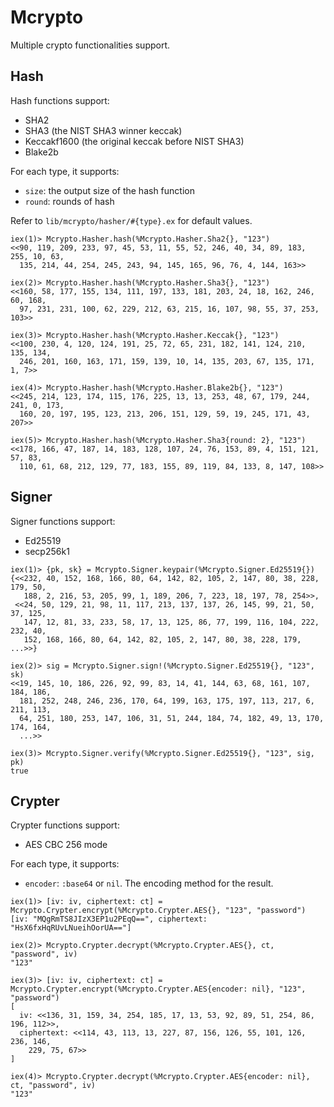 # Mcrypto

Multiple crypto functionalities support.

## Hash

Hash functions support:

- SHA2
- SHA3 (the NIST SHA3 winner keccak)
- Keccakf1600 (the original keccak before NIST SHA3)
- Blake2b

For each type, it supports:

- `size`: the output size of the hash function
- `round`: rounds of hash

Refer to `lib/mcrypto/hasher/#{type}.ex` for default values.

```
iex(1)> Mcrypto.Hasher.hash(%Mcrypto.Hasher.Sha2{}, "123")
<<90, 119, 209, 233, 97, 45, 53, 11, 55, 52, 246, 40, 34, 89, 183, 255, 10, 63,
  135, 214, 44, 254, 245, 243, 94, 145, 165, 96, 76, 4, 144, 163>>

iex(2)> Mcrypto.Hasher.hash(%Mcrypto.Hasher.Sha3{}, "123")
<<160, 58, 177, 155, 134, 111, 197, 133, 181, 203, 24, 18, 162, 246, 60, 168,
  97, 231, 231, 100, 62, 229, 212, 63, 215, 16, 107, 98, 55, 37, 253, 103>>

iex(3)> Mcrypto.Hasher.hash(%Mcrypto.Hasher.Keccak{}, "123")
<<100, 230, 4, 120, 124, 191, 25, 72, 65, 231, 182, 141, 124, 210, 135, 134,
  246, 201, 160, 163, 171, 159, 139, 10, 14, 135, 203, 67, 135, 171, 1, 7>>

iex(4)> Mcrypto.Hasher.hash(%Mcrypto.Hasher.Blake2b{}, "123")
<<245, 214, 123, 174, 115, 176, 225, 13, 13, 253, 48, 67, 179, 244, 241, 0, 173,
  160, 20, 197, 195, 123, 213, 206, 151, 129, 59, 19, 245, 171, 43, 207>>

iex(5)> Mcrypto.Hasher.hash(%Mcrypto.Hasher.Sha3{round: 2}, "123")
<<178, 166, 47, 187, 14, 183, 128, 107, 24, 76, 153, 89, 4, 151, 121, 57, 83,
  110, 61, 68, 212, 129, 77, 183, 155, 89, 119, 84, 133, 8, 147, 108>>
```

## Signer

Signer functions support:

- Ed25519
- secp256k1

```
iex(1)> {pk, sk} = Mcrypto.Signer.keypair(%Mcrypto.Signer.Ed25519{})
{<<232, 40, 152, 168, 166, 80, 64, 142, 82, 105, 2, 147, 80, 38, 228, 179, 50,
   188, 2, 216, 53, 205, 99, 1, 189, 206, 7, 223, 18, 197, 78, 254>>,
 <<24, 50, 129, 21, 98, 11, 117, 213, 137, 137, 26, 145, 99, 21, 50, 37, 125,
   147, 12, 81, 33, 233, 58, 17, 13, 125, 86, 77, 199, 116, 104, 222, 232, 40,
   152, 168, 166, 80, 64, 142, 82, 105, 2, 147, 80, 38, 228, 179, ...>>}

iex(2)> sig = Mcrypto.Signer.sign!(%Mcrypto.Signer.Ed25519{}, "123", sk)
<<19, 145, 10, 186, 226, 92, 99, 83, 14, 41, 144, 63, 68, 161, 107, 184, 186,
  181, 252, 248, 246, 236, 170, 64, 199, 163, 175, 197, 113, 217, 6, 211, 113,
  64, 251, 180, 253, 147, 106, 31, 51, 244, 184, 74, 182, 49, 13, 170, 174, 164,
  ...>>

iex(3)> Mcrypto.Signer.verify(%Mcrypto.Signer.Ed25519{}, "123", sig, pk)
true
```

## Crypter

Crypter functions support:

- AES CBC 256 mode

For each type, it supports:

- `encoder`: `:base64` or `nil`. The encoding method for the result.

```
iex(1)> [iv: iv, ciphertext: ct] = Mcrypto.Crypter.encrypt(%Mcrypto.Crypter.AES{}, "123", "password")
[iv: "MQgRmTS8JIzX3EP1u2PEqQ==", ciphertext: "HsX6fxHqRUvLNueihOorUA=="]

iex(2)> Mcrypto.Crypter.decrypt(%Mcrypto.Crypter.AES{}, ct, "password", iv)
"123"

iex(3)> [iv: iv, ciphertext: ct] = Mcrypto.Crypter.encrypt(%Mcrypto.Crypter.AES{encoder: nil}, "123", "password")
[
  iv: <<136, 31, 159, 34, 254, 185, 17, 13, 53, 92, 89, 51, 254, 86, 196, 112>>,
  ciphertext: <<114, 43, 113, 13, 227, 87, 156, 126, 55, 101, 126, 236, 146,
    229, 75, 67>>
]

iex(4)> Mcrypto.Crypter.decrypt(%Mcrypto.Crypter.AES{encoder: nil}, ct, "password", iv)
"123"
```
